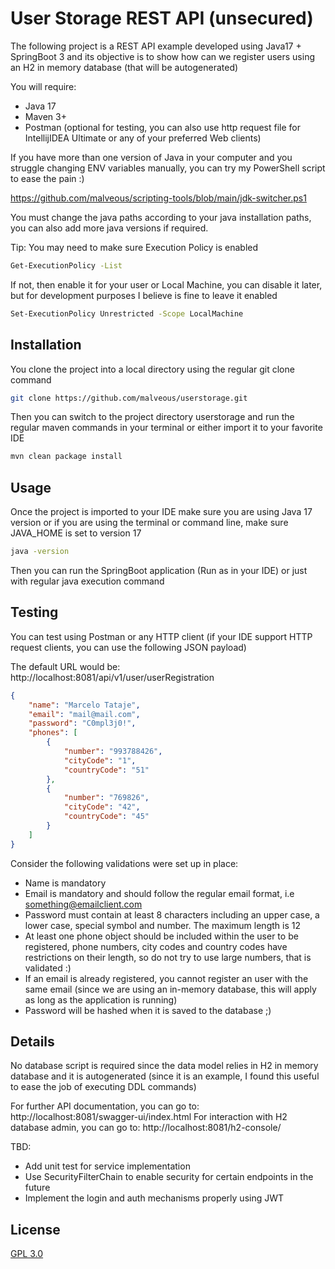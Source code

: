 # User Storage REST API (unsecured)

The following project is a REST API example developed using Java17 + SpringBoot 3 and its objective is to show how can we register users using an H2 in memory database (that will be autogenerated)

You will require:
- Java 17
- Maven 3+
- Postman (optional for testing, you can also use http request file for IntellijIDEA Ultimate or any of your preferred Web clients)

If you have more than one version of Java in your computer and you struggle changing ENV variables manually, you can try my PowerShell script to ease the pain :)

https://github.com/malveous/scripting-tools/blob/main/jdk-switcher.ps1

You must change the java paths according to your java installation paths, you can also add more java versions if required.

Tip: You may need to make sure Execution Policy is enabled

```bash
Get-ExecutionPolicy -List
```

If not, then enable it for your user or Local Machine, you can disable it later, but for development purposes I believe is fine to leave it enabled

```bash
Set-ExecutionPolicy Unrestricted -Scope LocalMachine
```

## Installation

You clone the project into a local directory using the regular git clone command

```bash
git clone https://github.com/malveous/userstorage.git
```

Then you can switch to the project directory userstorage and run the regular maven commands in your terminal or either import it to your favorite IDE

```bash
mvn clean package install
```

## Usage

Once the project is imported to your IDE make sure you are using Java 17 version or if you are using the terminal or command line, make sure JAVA_HOME is set to version 17

```bash
java -version
```

Then you can run the SpringBoot application (Run as in your IDE) or just with regular java execution command

## Testing

You can test using Postman or any HTTP client (if your IDE support HTTP request clients, you can use the following JSON payload)

The default URL would be: http://localhost:8081/api/v1/user/userRegistration

```json
{
    "name": "Marcelo Tataje",
    "email": "mail@mail.com",
    "password": "C0mpl3j0!",
    "phones": [
        {
            "number": "993788426",
            "cityCode": "1",
            "countryCode": "51"
        },
        {
            "number": "769826",
            "cityCode": "42",
            "countryCode": "45"
        }
    ]
}
```

Consider the following validations were set up in place:
- Name is mandatory
- Email is mandatory and should follow the regular email format, i.e something@emailclient.com
- Password must contain at least 8 characters including an upper case, a lower case, special symbol and number. The maximum length is 12
- At least one phone object should be included within the user to be registered, phone numbers, city codes and country codes have restrictions on their length, so do not try to use large numbers, that is validated :)
- If an email is already registered, you cannot register an user with the same email (since we are using an in-memory database, this will apply as long as the application is running)
- Password will be hashed when it is saved to the database ;)

## Details

No database script is required since the data model relies in H2 in memory database and it is autogenerated (since it is an example, I found this useful to ease the job of executing DDL commands)

For further API documentation, you can go to: http://localhost:8081/swagger-ui/index.html
For interaction with H2 database admin, you can go to: http://localhost:8081/h2-console/

TBD:

- Add unit test for service implementation
- Use SecurityFilterChain to enable security for certain endpoints in the future
- Implement the login and auth mechanisms properly using JWT

## License

[GPL 3.0]([https://choosealicense.com/licenses/mit/](https://www.gnu.org/licenses/gpl-3.0.html))
